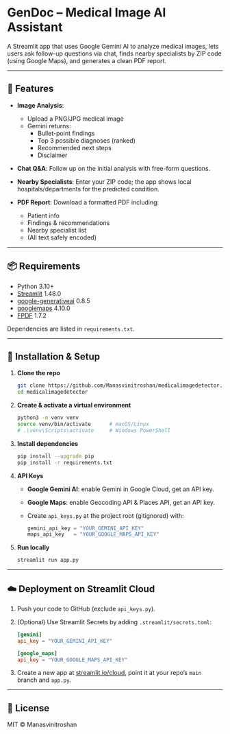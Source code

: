 
# GenDoc – Medical Image AI Assistant

A Streamlit app that uses Google Gemini AI to analyze medical images, lets users ask follow-up questions via chat, finds nearby specialists by ZIP code (using Google Maps), and generates a clean PDF report.

---

## 🚀 Features

- **Image Analysis**:  
  - Upload a PNG/JPG medical image  
  - Gemini returns:
    - Bullet-point findings  
    - Top 3 possible diagnoses (ranked)  
    - Recommended next steps  
    - Disclaimer  

- **Chat Q&A**: Follow up on the initial analysis with free-form questions.  

- **Nearby Specialists**: Enter your ZIP code; the app shows local hospitals/departments for the predicted condition.  

- **PDF Report**: Download a formatted PDF including:
  - Patient info  
  - Findings & recommendations  
  - Nearby specialist list  
  - (All text safely encoded)  

---

## 📦 Requirements

- Python 3.10+  
- [Streamlit](https://streamlit.io/) 1.48.0  
- [google-generativeai](https://pypi.org/project/google-generativeai/) 0.8.5  
- [googlemaps](https://pypi.org/project/googlemaps/) 4.10.0  
- [FPDF](https://pypi.org/project/fpdf/) 1.7.2  

Dependencies are listed in `requirements.txt`.

---

## 🔧 Installation & Setup

1. **Clone the repo**
   ```bash
   git clone https://github.com/Manasvinitroshan/medicalimagedetector.git
   cd medicalimagedetector
   ```

2. **Create & activate a virtual environment**

   ```bash
   python3 -m venv venv
   source venv/bin/activate      # macOS/Linux
   # .\venv\Scripts\activate     # Windows PowerShell
   ```

3. **Install dependencies**

   ```bash
   pip install --upgrade pip
   pip install -r requirements.txt
   ```

4. **API Keys**

   * **Google Gemini AI**: enable Gemini in Google Cloud, get an API key.
   * **Google Maps**: enable Geocoding API & Places API, get an API key.
   * Create `api_keys.py` at the project root (gitignored) with:

     ```python
     gemini_api_key = "YOUR_GEMINI_API_KEY"
     maps_api_key   = "YOUR_GOOGLE_MAPS_API_KEY"
     ```

5. **Run locally**

   ```bash
   streamlit run app.py
   ```

---

## ☁️ Deployment on Streamlit Cloud

1. Push your code to GitHub (exclude `api_keys.py`).
2. (Optional) Use Streamlit Secrets by adding `.streamlit/secrets.toml`:

   ```toml
   [gemini]
   api_key = "YOUR_GEMINI_API_KEY"

   [google_maps]
   api_key = "YOUR_GOOGLE_MAPS_API_KEY"
   ```
3. Create a new app at [streamlit.io/cloud](https://streamlit.io/cloud), point it at your repo’s `main` branch and `app.py`.

---

## 📝 License

MIT © Manasvinitroshan

````
